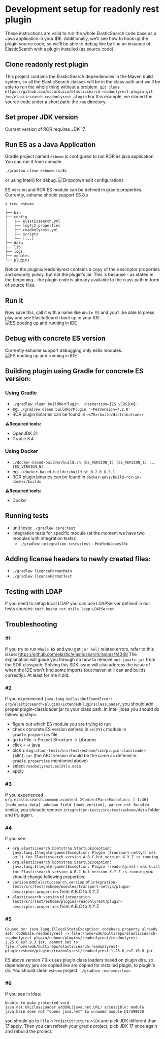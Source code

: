 # Development setup for readonly rest plugin
These instructions are valid to run the whole ElasticSearch code base as a Java application in your IDE. Additionally, we'll see how to hook up the plugin source code, so we'll be able to debug line by line an instance of ElasticSearch with a plugin installed (as source code).
## Clone readonly rest plugin
This project contains the ElasticSearch dependencies in the Maven build system, so all the ElasticSearch classes will be in the class path and we'll be able to run the whole thing without a problem.
`git clone https://github.com/sscarduzio/elasticsearch-readonlyrest-plugin.git /me/elasticsearch-readonlyrest-plugin`
For this example, we cloned the source code under a short path: the `/me` directory.
## Set proper JDK version
Current version of ROR requires JDK 17. 
## Run ES as a Java Application
Gradle project named `eshome` is configured to run ROR as java application. You can run it from console
```bash
./gradlew clean eshome:runEs
```
or using Intellij for debug. ![Dropdown edit configurations](https://i.imgur.com/KiFSyD9.png)

ES version and ROR ES module can be defined in gradle.properties. Currently, eshome should support ES 8.x

```
$ tree eshome
.
├── bin
├── config
│   ├── elasticsearch.yml
│   ├── log4j2.properties
│   ├── readonlyrest.yml
│   ├── scripts
│   └── [...]
├── data
├── lib
├── logs
├── modules
└── plugins
```
Notice the plugins/readonlyrest contains a copy of the descriptor properties and security policy, but not the plugin's jar. This is because - as stated in the beginning - the plugin code is already available to the class path in form of source files.
## Run it
Now save this, call it with a name like `Whole ES` and you'll be able to press play and see ElasticSearch boot up in your IDE.
![ES booting up and running in IDE](https://i.imgur.com/A4DfsWZ.png)
## Debug with concrete ES version
Currently eshome support debugging only es8x modules.
![ES booting up and running in IDE](https://i.imgur.com/s32SaI8.png) 
## Building plugin using Gradle for concrete ES version:

### Using Gradle
* `./gradlew clean buildRorPlugin '-PesVersion=[ES_VERSION]'` 
* eg. `./gradlew clean buildRorPlugin '-PesVersion=7.2.0'`
* ROR plugin binaries can be found in `es70x/build/distributions/`

**⚠️Required tools:**
* OpenJDK 21
* Gradle 8.4

### Using Docker
* `./docker-based-builder/build.sh [ES_VERSION_1] [ES_VERSION_1] ... [ES_VERSION_N]`
* eg. `./docker-based-builder/build.sh 8.2.0 8.2.1`
* ROR plugin binaries can be found in `docker-envs/build-ror-in-docker/builds`

**⚠️Required tools:**
* Docker

## Running tests
* unit tests: `./gradlew core:test`
* integration tests for specific module (at the moment we have two modules with integration tests): 
  * `./gradlew integration-tests:test -PesModule=es70x`
## Adding license headers to newly created files:
* `./gradlew licenseFormatMain`
* `./gradlew licenseFormatTest`
## Testing with LDAP
If you need to setup local LDAP you can use LDAPServer defined in our tests sources: `tech.beshu.ror.utils.ldap.LDAPServer`
## Troubleshooting
### #1 
If you try to run `Whole ES` and you get `jar hell` related errors, refer to this issue: https://github.com/elastic/elasticsearch/issues/14348 The explanation will guide you through on how to remove `ant-javafx.jar` from the SDK classpath.
Solving this SDK issue will also address the issue of when the IDE won't find some imports (but maven still can and builds correctly). At least for me it did.
### #2
If you experienced `java.lang.NoClassDefFoundError: org/elasticsearch/plugins/ExtendedPluginsClassLoader`, you should add proper plugin-classloader jar to your class path. In IntellijIdea you should do following steps:
* figure out which ES module you are trying to run
* check concrete ES version defined in `es[XY]x` module in `gradle.properties` file
* go to File -> Project Structure -> Libraries
* click `+` -> java
* pick `integration-tests/src/test/eshome/lib/plugin-classloader-[ABC].jar` (the ABC version should be the same as defined in `gradle.properties` mentioned above)
* select `readonlyrest.es[XY]x.main`
* apply
### #3
If you experienced `org.elasticsearch.common.xcontent.XContentParseException: [-1:36] [node_meta_data] unknown field [node_version], parser not found` or similar, you shouold remove `integration-tests/src/test/eshome/data` folder and try again.
### #4
If you see:
* `org.elasticsearch.bootstrap.StartupException: java.lang.IllegalArgumentException: Plugin [transport-netty4] was built for Elasticsearch version A.B.C but version X.Y.Z is running`
* `org.elasticsearch.bootstrap.StartupException: java.lang.IllegalArgumentException: Plugin [readonlyrest] was built for Elasticsearch version A.B.C but version X.Y.Z is running`
you should change following properties:
* `version` and `elasticsearch.version` of `integration-tests/src/test/eshome/modules/transport-netty4/plugin-descriptor.properties` from A.B.C to X.Y.Z
* `elasticsearch.version` of `integration-tests/src/test/eshome/plugins/readonlyrest/plugin-descriptor.properties` from A.B.C to X.Y.Z
### #5
```
Caused by: java.lang.IllegalStateException: codebase property already set: codebase.readonlyrest -> file:/home/wdk/multirepo/elasticsearch-readonlyrest-plugin/eshome/plugins/readonlyrest/readonlyrest-1.25.0_es7.9.3.jar, cannot set to file:/home/wdk/multirepo/elasticsearch-readonlyrest-plugin/eshome/plugins/readonlyrest/readonlyrest-1.25.0_es7.10.0.jar
```
ES above version 7.9.x uses plugin class loaders based on plugin dirs, so dependency jars are copied like are copied for installed plugin, to plugin's dir. You should clean `eshome` project.
`./gradlew :eshome:clean`
### #6 
If you see in Idea:
```
Unable to make protected void java.net.URLClassLoader.addURL(java.net.URL) accessible: module java.base does not "opens java.net" to unnamed module @17d99928
```
you should go to `File->ProjectStructure->SDK` and pick JDK different than 17 apply. 
Then you can refresh your gradle project, pick JDK 17 once again and rebuild the project.    